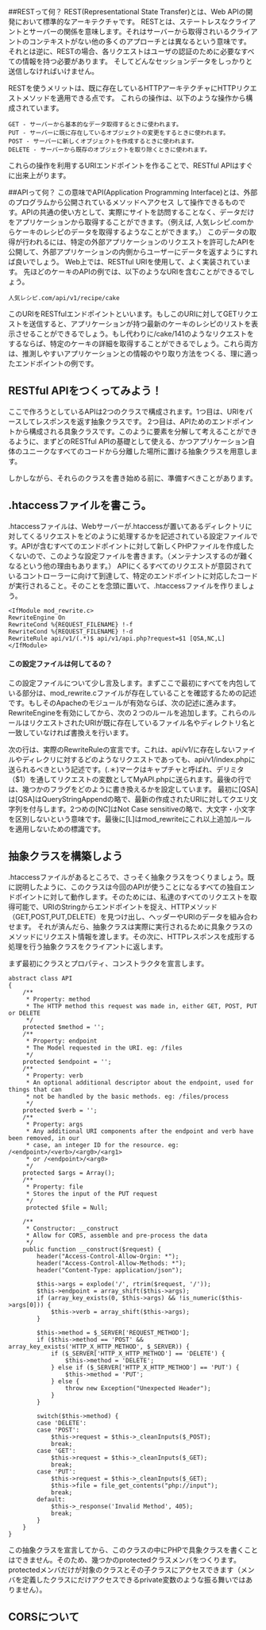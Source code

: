 ##RESTって何？
REST(Representational State Transfer)とは、Web APIの開発において標準的なアーキテクチャです。
RESTとは、ステートレスなクライアントとサーバーの関係を意味します。それはサーバーから取得されいるクライアントのコンテキストがない他の多くのアプローチとは異なるという意味です。
それとは逆に、RESTの場合、各リクエストはユーザの認証のために必要なすべての情報を持つ必要があります。
そしてどんなセッションデータをしっかりと送信しなければいけません。

RESTを使うメリットは、既に存在しているHTTPアーキテクチャにHTTPリクエストメソッドを適用できる点です。
これらの操作は、以下のような操作から構成されています。

    GET - サーバーから基本的なデータ取得するときに使われます。
    PUT - サーバーに既に存在しているオブジェクトの変更をするときに使われます。
    POST - サーバーに新しくオブジェクトを作成するときに使われます。
    DELETE - サーバーから既存のオブジェクトを取り除くときに使われます。

これらの操作を利用するURIエンドポイントを作ることで、RESTful APIはすぐに出来上がります。

##APIって何？
この意味でAPI(Application Programming Interface)とは、外部のプログラムから公開されているメソッドへアクセス
して操作できるものです。APIの共通の使い方として、実際にサイトを訪問することなく、データだけをアプリケーションから取得することができます。（例えば, 人気レシピ.comからケーキのレシピのデータを取得するようなことができます。）
このデータの取得が行われるには、特定の外部アプリケーションのリクエストを許可したAPIを公開して、外部アプリケーションの内側からユーザーにデータを返すようにすれば良いでしょう。
Web上では、RESTful URIを使用して、よく実装されています。
先ほどのケーキのAPIの例では、以下のようなURIを含むことができるでしょう。
```
人気レシピ.com/api/v1/recipe/cake
```
このURIをRESTfulエンドポイントといいます。もしこのURIに対してGETリクエストを送信すると、アプリケーションが持つ最新のケーキのレシピのリストを表示させることができるでしょう。もし代わりに/cake/141のようなリクエストをするならば、特定のケーキの詳細を取得することができるでしょう。これら両方は、推測しやすいアプリケーションとの情報のやり取り方法をつくる、理に適ったエンドポイントの例です。

## RESTful APIをつくってみよう！
ここで作ろうとしているAPIは2つのクラスで構成されます。1つ目は、URIをパースしてレスポンスを返す抽象クラスです。
2つ目は、APIためのエンドポイントから構成される具象クラスです。このように要素を分解して考えることができるように、まずどのRESTful APIの基礎として使える、かつアプリケーション自体のユニークなすべてのコードから分離した場所に置ける抽象クラスを用意します。

しかしながら、それらのクラスを書き始める前に、準備すべきことがあります。

## .htaccessファイルを書こう。
.htaccessファイルは、Webサーバーが.htaccessが置いてあるディレクトリに対してくるリクエストをどのように処理するかを記述されている設定ファイルです。APIが含むすべてのエンドポイントに対して新しくPHPファイルを作成したくないので、このような設定ファイルを書きます。（メンテナンスするのが難くなるという他の理由もあります。）
APIにくるすべてのリクエストが意図されているコントローラーに向けて到達して、特定のエンドポイントに対応したコードが実行されること。そのことを念頭に置いて、.htaccessファイルを作りましょう。
```
<IfModule mod_rewrite.c>
RewriteEngine On
RewriteCond %{REQUEST_FILENAME} !-f
RewriteCond %{REQUEST_FILENAME} !-d
RewriteRule api/v1/(.*)$ api/v1/api.php?request=$1 [QSA,NC,L]
</IfModule>
```

#### この設定ファイルは何してるの？
この設定ファイルについて少し言及します。まずここで最初にすべてを内包している部分は、mod_rewrite.cファイルが存在していることを確認するための記述です。もしそのApacheのモジュールが有効ならば、次の記述に進みます。RewriteEngineを有効にしてから、次の２つのルールを追加します。これらのルールはリクエストされたURIが既に存在しているファイル名やディレクトリ名と一致していなければ書換えを行います。

次の行は、実際のRewriteRuleの宣言です。これは、api/v1/に存在しないファイルやディレクリに対するどのようなリクエストであっても、api/v1/index.phpに送られるべきという記述です。(.＊)マークはキャプチャと呼ばれ、デリミタ（$1）を通してリクエストの変数としてMyAPI.phpに送られます。最後の行では、幾つかのフラグをどのように書き換えるかを設定しています。
最初に[QSA]は[QSA]はQueryStringAppendの略で、最新の作成されたURIに対してクエリ文字列を付与します。2つめの[NC]はNot Case sensitiveの略で、大文字・小文字を区別しないという意味です。最後に[L]はmod_rewriteにこれ以上追加ルールを適用しないための標識です。

## 抽象クラスを構築しよう
.htaccessファイルがあるところで、さっそく抽象クラスをつくりましょう。既に説明したように、このクラスは今回のAPIが使うことになるすべての独自エンドポイントに対して動作します。そのためには、私達のすべてのリクエストを取得可能で、URIのStringからエンドポイントを捉え、HTTPメソッド（GET,POST,PUT,DELETE）を見つけ出し、ヘッダーやURIのデータを組み合わせます。
それが済んだら、抽象クラスは実際に実行されるために具象クラスのメソッドにリクエスト情報を渡します。その次に、HTTPレスポンスを成形する処理を行う抽象クラスをクライアントに返します。

まず最初にクラスとプロパティ、コンストラクタを宣言します。

```
abstract class API
{
    /**
     * Property: method
     * The HTTP method this request was made in, either GET, POST, PUT or DELETE
     */
    protected $method = '';
    /**
     * Property: endpoint
     * The Model requested in the URI. eg: /files
     */
    protected $endpoint = '';
    /**
     * Property: verb
     * An optional additional descriptor about the endpoint, used for things that can
     * not be handled by the basic methods. eg: /files/process
     */
    protected $verb = '';
    /**
     * Property: args
     * Any additional URI components after the endpoint and verb have been removed, in our
     * case, an integer ID for the resource. eg: /<endpoint>/<verb>/<arg0>/<arg1>
     * or /<endpoint>/<arg0>
     */
    protected $args = Array();
    /**
     * Property: file
     * Stores the input of the PUT request
     */
     protected $file = Null;

    /**
     * Constructor: __construct
     * Allow for CORS, assemble and pre-process the data
     */
    public function __construct($request) {
        header("Access-Control-Allow-Orgin: *");
        header("Access-Control-Allow-Methods: *");
        header("Content-Type: application/json");

        $this->args = explode('/', rtrim($request, '/'));
        $this->endpoint = array_shift($this->args);
        if (array_key_exists(0, $this->args) && !is_numeric($this->args[0])) {
            $this->verb = array_shift($this->args);
        }

        $this->method = $_SERVER['REQUEST_METHOD'];
        if ($this->method == 'POST' && array_key_exists('HTTP_X_HTTP_METHOD', $_SERVER)) {
            if ($_SERVER['HTTP_X_HTTP_METHOD'] == 'DELETE') {
                $this->method = 'DELETE';
            } else if ($_SERVER['HTTP_X_HTTP_METHOD'] == 'PUT') {
                $this->method = 'PUT';
            } else {
                throw new Exception("Unexpected Header");
            }
        }

        switch($this->method) {
        case 'DELETE':
        case 'POST':
            $this->request = $this->_cleanInputs($_POST);
            break;
        case 'GET':
            $this->request = $this->_cleanInputs($_GET);
            break;
        case 'PUT':
            $this->request = $this->_cleanInputs($_GET);
            $this->file = file_get_contents("php://input");
            break;
        default:
            $this->_response('Invalid Method', 405);
            break;
        }
    }
}
```

この抽象クラスを宣言してから、このクラスの中にPHPで具象クラスを書くことはできません。そのため、幾つかのprotectedクラスメンバをつくります。protectedメンバだけが対象のクラスとその子クラスにアクセスできます（メンバを定義したクラスにだけアクセスできるprivate変数のような振る舞いではありません）。

## CORSについて

